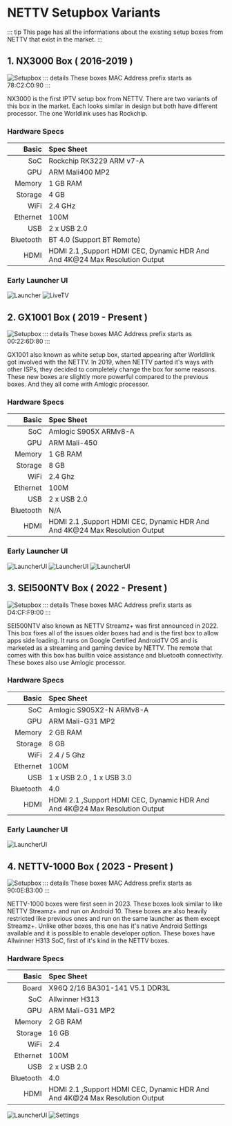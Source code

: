 # NETTV Setupbox Variants
::: tip
This page has all the informations about the existing setup boxes from NETTV that exist in the market.
:::

## 1. NX3000 Box ( 2016-2019 )

![Setupbox](/assets/og-box.jpg)
::: details
These boxes MAC Address prefix starts as 78:C2:C0:90
:::

NX3000 is the first IPTV setup box from NETTV. There are two variants of this box in the market. Each looks similar in design but both have different processor. The one Worldlink uses has Rockchip.

### Hardware Specs

Basic   | Spec Sheet
-------:|:-------------------------
SoC     | Rockchip RK3229 ARM v7-A 
GPU     | ARM Mali400 MP2
Memory  | 1 GB RAM
Storage | 4 GB
WiFi    | 2.4 GHz
Ethernet| 100M
USB     | 2 x USB 2.0
Bluetooth| BT 4.0 (Support BT Remote)
HDMI    | HDMI 2.1 ,Support HDMI CEC, Dynamic HDR And And 4K@24 Max Resolution Output

### Early Launcher UI

![Launcher](/assets/launcheruiv1.jpg)
![LiveTV](/assets/launcherui2v1.jpg)

## 2. GX1001 Box ( 2019 - Present )

![Setupbox](/assets/setupbox.jpg)
::: details
These boxes MAC Address prefix starts as  00:22:6D:80
:::

GX1001 also known as white setup box, started appearing after Worldlink got involved with the NETTV. In 2019, when NETTV parted it's ways with other ISPs, they decided to completely change the box for some reasons. These new boxes are slightly more powerful compared to the previous boxes. And they all come with Amlogic processor.

### Hardware Specs

Basic   | Spec Sheet
-------:|:-------------------------
SoC     | Amlogic S905X ARMv8-A 
GPU     | ARM Mali-450
Memory  | 1 GB RAM
Storage | 8 GB
WiFi    | 2.4 Ghz
Ethernet| 100M
USB     | 2 x USB 2.0
Bluetooth| N/A
HDMI    | HDMI 2.1 ,Support HDMI CEC, Dynamic HDR And And 4K@24 Max Resolution Output

### Early Launcher UI

![LauncherUI](/assets/launcheruiv2.jpg)
![LauncherUI](/assets/launcherui2v2.jpg)
![LauncherUI](/assets/launcherui3v2.jpg)

## 3. SEI500NTV Box ( 2022 - Present )

![Setupbox](/assets/streamzbox.png)
::: details
These boxes MAC Address prefix starts as D4:CF:F9:00
:::

SEI500NTV also known as NETTV Streamz+ was first announced in 2022. This box fixes all of the issues older boxes had and is the first box to allow apps side loading. It runs on Google Certified AndroidTV OS and is marketed as a streaming and gaming device by NETTV. The remote that comes with this box has builtin voice assistance and bluetooth connectivity. These boxes also use Amlogic processor.

### Hardware Specs

Basic   | Spec Sheet
-------:|:-------------------------
SoC     | Amlogic S905X2-N ARMv8-A
GPU     | ARM Mali-G31 MP2
Memory  | 2 GB RAM
Storage | 8 GB
WiFi    | 2.4 / 5 Ghz
Ethernet| 100M
USB     | 1 x USB 2.0 , 1 x USB 3.0
Bluetooth| 4.0
HDMI    | HDMI 2.1 ,Support HDMI CEC, Dynamic HDR And And 4K@24 Max Resolution Output

### Early Launcher UI

![LauncherUI](/assets/streamzui.jpg)

## 4. NETTV-1000 Box ( 2023 - Present )
![Setupbox](/assets/newboxxq.png)
::: details
These boxes MAC Address prefix starts as 90:0E:B3:00
:::

NETTV-1000 boxes were first seen in 2023. These boxes look similar to like NETTV Streamz+ and run on Android 10. These boxes are also heavily restricted like previous ones and run on the same launcher as them except Streamz+. Unlike other boxes, this one has it's native Android Settings available and it is possible to enable developer option. These boxes have Allwinner H313 SoC, first of it's kind in the NETTV boxes.

### Hardware Specs

Basic   | Spec Sheet
-------:|:-------------------------
Board   | X96Q 2/16 BA301-141 V5.1 DDR3L
SoC     | Allwinner H313
GPU     | ARM Mali-G31 MP2
Memory  | 2 GB RAM
Storage | 16 GB
WiFi    | 2.4
Ethernet| 100M
USB     | 2 x USB 2.0
Bluetooth| 4.0
HDMI    | HDMI 2.1 ,Support HDMI CEC, Dynamic HDR And And 4K@24 Max Resolution Output

![LauncherUI](/assets/launcherui2v2.jpg)
![Settings](/assets/settings.jpg)
